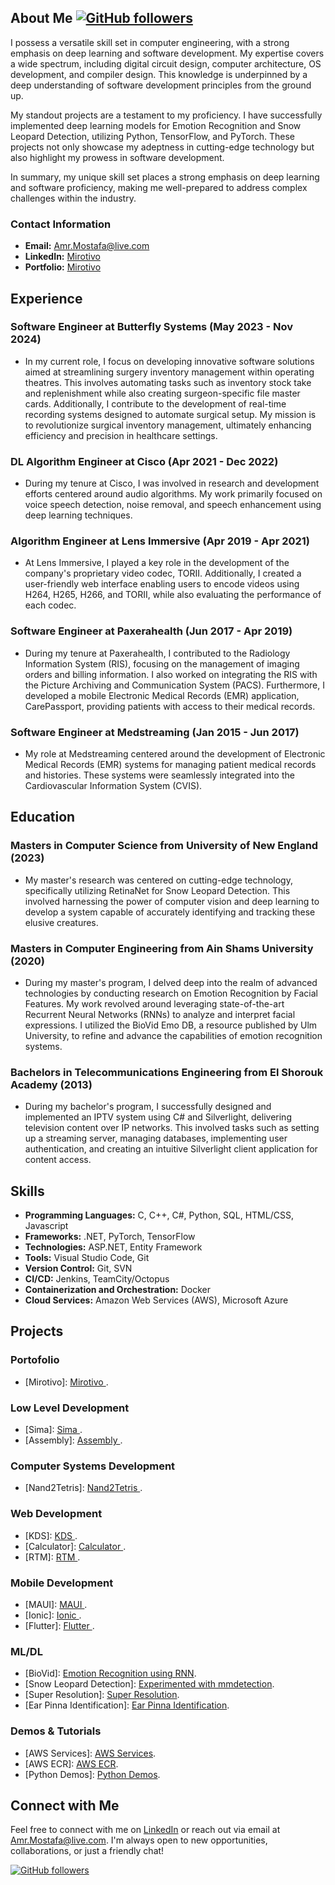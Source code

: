 ## About Me [![GitHub followers](https://img.shields.io/github/followers/mirotivo?label=Follow&style=social)](https://github.com/mirotivo)

I possess a versatile skill set in computer engineering, with a strong emphasis on deep learning and software development. My expertise covers a wide spectrum, including digital circuit design, computer architecture, OS development, and compiler design. This knowledge is underpinned by a deep understanding of software development principles from the ground up.

My standout projects are a testament to my proficiency. I have successfully implemented deep learning models for Emotion Recognition and Snow Leopard Detection, utilizing Python, TensorFlow, and PyTorch. These projects not only showcase my adeptness in cutting-edge technology but also highlight my prowess in software development.

In summary, my unique skill set places a strong emphasis on deep learning and software proficiency, making me well-prepared to address complex challenges within the industry.

### Contact Information

- **Email:** Amr.Mostafa@live.com
- **LinkedIn:** [Mirotivo](https://www.linkedin.com/in/mirotivo/)
- **Portfolio:** [Mirotivo](http://www.mirotivo.com)

## Experience

### Software Engineer at Butterfly Systems (May 2023 - Nov 2024)

- In my current role, I focus on developing innovative software solutions aimed at streamlining surgery inventory management within operating theatres. This involves automating tasks such as inventory stock take and replenishment while also creating surgeon-specific file master cards. Additionally, I contribute to the development of real-time recording systems designed to automate surgical setup. My mission is to revolutionize surgical inventory management, ultimately enhancing efficiency and precision in healthcare settings.

### DL Algorithm Engineer at Cisco (Apr 2021 - Dec 2022)

- During my tenure at Cisco, I was involved in research and development efforts centered around audio algorithms. My work primarily focused on voice speech detection, noise removal, and speech enhancement using deep learning techniques.

### Algorithm Engineer at Lens Immersive (Apr 2019 - Apr 2021)

- At Lens Immersive, I played a key role in the development of the company's proprietary video codec, TORII. Additionally, I created a user-friendly web interface enabling users to encode videos using H264, H265, H266, and TORII, while also evaluating the performance of each codec.

### Software Engineer at Paxerahealth (Jun 2017 - Apr 2019)

- During my tenure at Paxerahealth, I contributed to the Radiology Information System (RIS), focusing on the management of imaging orders and billing information. I also worked on integrating the RIS with the Picture Archiving and Communication System (PACS). Furthermore, I developed a mobile Electronic Medical Records (EMR) application, CarePassport, providing patients with access to their medical records.

### Software Engineer at Medstreaming (Jan 2015 - Jun 2017)

- My role at Medstreaming centered around the development of Electronic Medical Records (EMR) systems for managing patient medical records and histories. These systems were seamlessly integrated into the Cardiovascular Information System (CVIS).

## Education

### Masters in Computer Science from University of New England (2023)

- My master's research was centered on cutting-edge technology, specifically utilizing RetinaNet for Snow Leopard Detection. This involved harnessing the power of computer vision and deep learning to develop a system capable of accurately identifying and tracking these elusive creatures.

### Masters in Computer Engineering from Ain Shams University (2020)

- During my master's program, I delved deep into the realm of advanced technologies by conducting research on Emotion Recognition by Facial Features. My work revolved around leveraging state-of-the-art Recurrent Neural Networks (RNNs) to analyze and interpret facial expressions. I utilized the BioVid Emo DB, a resource published by Ulm University, to refine and advance the capabilities of emotion recognition systems.

### Bachelors in Telecommunications Engineering from El Shorouk Academy (2013)

- During my bachelor's program, I successfully designed and implemented an IPTV system using C# and Silverlight, delivering television content over IP networks. This involved tasks such as setting up a streaming server, managing databases, implementing user authentication, and creating an intuitive Silverlight client application for content access.

## Skills

- **Programming Languages:** C, C++, C#, Python, SQL, HTML/CSS, Javascript
- **Frameworks:** .NET, PyTorch, TensorFlow
- **Technologies:** ASP.NET, Entity Framework
- **Tools:** Visual Studio Code, Git
- **Version Control:** Git, SVN
- **CI/CD:** Jenkins, TeamCity/Octopus
- **Containerization and Orchestration:** Docker
- **Cloud Services:** Amazon Web Services (AWS), Microsoft Azure


## Projects
### Portofolio
- [Mirotivo]: [Mirotivo ](https://github.com/Mirotivo/Mirotivo).

### Low Level Development
- [Sima]: [Sima ](https://github.com/Mirotivo/Sima).
- [Assembly]: [Assembly ](https://github.com/Mirotivo/x86-os).

### Computer Systems Development
- [Nand2Tetris]: [Nand2Tetris ](https://github.com/Mirotivo/hack).

### Web Development
- [KDS]: [KDS ](https://github.com/Mirotivo/kds).
- [Calculator]: [Calculator ](https://github.com/Mirotivo/CalculatorService).
- [RTM]: [RTM ](https://github.com/Mirotivo/RTM).

### Mobile Development
- [MAUI]: [MAUI ](https://github.com/Mirotivo/MyMauiApp).
- [Ionic]: [Ionic ](https://github.com/Mirotivo/Ayana).
- [Flutter]: [Flutter ](https://github.com/Mirotivo/hello_world_app).

### ML/DL
- [BioVid]: [Emotion Recognition using RNN](https://github.com/Mirotivo/biovid).
- [Snow Leopard Detection]: [Experimented with mmdetection](https://github.com/Mirotivo/snow_leopard_detection).
- [Super Resolution]: [Super Resolution](https://github.com/Mirotivo/NTIRE_super_resolution).
- [Ear Pinna Identification]: [Ear Pinna Identification](https://github.com/Mirotivo/AEPI-Automated-Ear-Pinna-Identification).

### Demos & Tutorials
- [AWS Services]: [AWS Services](https://github.com/Mirotivo/aws-services).
- [AWS ECR]: [AWS ECR](https://github.com/Mirotivo/aws-ecr).
- [Python Demos]: [Python Demos](https://github.com/Mirotivo/python_demos).

<!--
## Private Projects
### Personal
- [Taxes]: [Taxes ](https://github.com/Mirotivo/Taxes).

### Web Development
- [Enigma]: [Enigma ](https://github.com/Mirotivo/enigma).
- [vickersalloys]: [vickersalloys ](https://github.com/Mirotivo/vickersalloys).

### Mobile Development

### ML/DL
- [DNN Framework]: [DNN Framework](https://github.com/Mirotivo/dnn_framework).
- [Snow Leopard Detection Thesis]: [Experimented with mmdetection](https://github.com/Mirotivo/snow_leopard_thesis).

### Low Level Development

### Demos & Tutorials
- [Statistics]: [Statistics ](https://github.com/Mirotivo/statistics).
-->

## Connect with Me

Feel free to connect with me on [LinkedIn](https://www.linkedin.com/in/mirotivo/) or reach out via email at Amr.Mostafa@live.com. I'm always open to new opportunities, collaborations, or just a friendly chat!

[![GitHub followers](https://img.shields.io/github/followers/mirotivo?label=Follow&style=social)](https://github.com/mirotivo)
